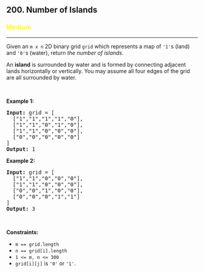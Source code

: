 <h2>200. Number of Islands</h2>
<h3 style="color:Yellow;">Medium</h3>
<hr>
<div><p>Given an <code>m x n</code> 2D binary grid <code>grid</code> which represents a map of <code>&#39;1&#39;</code>s (land) and <code>&#39;0&#39;</code>s (water), return <em>the number of islands</em>.</p>

<p>An <strong>island</strong> is surrounded by water and is formed by connecting adjacent lands horizontally or vertically. You may assume all four edges of the grid are all surrounded by water.</p>

<p> </p>
<p><strong>Example 1:</strong></p>

<pre><strong>Input:</strong> grid = [
  [&#34;1&#34;,&#34;1&#34;,&#34;1&#34;,&#34;1&#34;,&#34;0&#34;],
  [&#34;1&#34;,&#34;1&#34;,&#34;0&#34;,&#34;1&#34;,&#34;0&#34;],
  [&#34;1&#34;,&#34;1&#34;,&#34;0&#34;,&#34;0&#34;,&#34;0&#34;],
  [&#34;0&#34;,&#34;0&#34;,&#34;0&#34;,&#34;0&#34;,&#34;0&#34;]
]
<strong>Output:</strong> 1
</pre>

<p><strong>Example 2:</strong></p>

<pre><strong>Input:</strong> grid = [
  [&#34;1&#34;,&#34;1&#34;,&#34;0&#34;,&#34;0&#34;,&#34;0&#34;],
  [&#34;1&#34;,&#34;1&#34;,&#34;0&#34;,&#34;0&#34;,&#34;0&#34;],
  [&#34;0&#34;,&#34;0&#34;,&#34;1&#34;,&#34;0&#34;,&#34;0&#34;],
  [&#34;0&#34;,&#34;0&#34;,&#34;0&#34;,&#34;1&#34;,&#34;1&#34;]
]
<strong>Output:</strong> 3
</pre>

<p> </p>
<p><strong>Constraints:</strong></p>

<ul>
	<li><code>m == grid.length</code></li>
	<li><code>n == grid[i].length</code></li>
	<li><code>1 &lt;= m, n &lt;= 300</code></li>
	<li><code>grid[i][j]</code> is <code>&#39;0&#39;</code> or <code>&#39;1&#39;</code>.</li>
</ul>
</div>